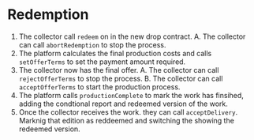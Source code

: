 # Redemption

1. The collector call `redeem` on in the new drop contract.
    A. The collector can call `abortRedemption` to stop the process.
3. The platform calculates the final production costs and calls `setOfferTerms` to set the payment amount required.
4. The collector now has the final offer.
    A. The collector can call `rejectOfferTerms` to stop the process.
    B. The collector can call `acceptOfferTerms` to start the production process.
5. The platform calls `productionComplete` to mark the work has finsihed, adding the condtional report and redeemed version of the work.
6. Once the collector receives the work. they can call `acceptDelivery`. Marknig that edition as reddeemed and switching the showing the redeemed version.